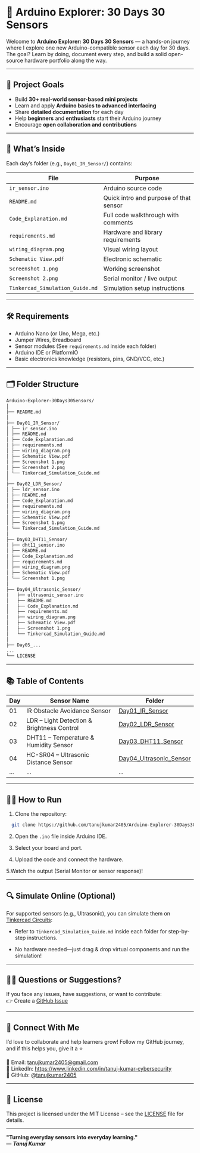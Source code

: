 # 🚀 Arduino Explorer: 30 Days 30 Sensors

Welcome to **Arduino Explorer: 30 Days 30 Sensors** — a hands-on journey where I explore one new Arduino-compatible sensor each day for 30 days.  
The goal? Learn by doing, document every step, and build a solid open-source hardware portfolio along the way.

---

## 📌 Project Goals

- Build **30+ real-world sensor-based mini projects**
- Learn and apply **Arduino basics to advanced interfacing**
- Share **detailed documentation** for each day
- Help **beginners** and **enthusiasts** start their Arduino journey
- Encourage **open collaboration and contributions**

---

## 🧠 What’s Inside

Each day’s folder (e.g., `Day01_IR_Sensor/`) contains:

| File | Purpose |
|------|---------|
| `ir_sensor.ino` | Arduino source code |
| `README.md` | Quick intro and purpose of that sensor |
| `Code_Explanation.md` | Full code walkthrough with comments |
| `requirements.md` | Hardware and library requirements |
| `wiring_diagram.png` | Visual wiring layout |
| `Schematic View.pdf` | Electronic schematic |
| `Screenshot 1.png` | Working screenshot |
| `Screenshot 2.png` | Serial monitor / live output |
| `Tinkercad_Simulation_Guide.md` | Simulation setup instructions |

---

## 🛠️ Requirements

- Arduino Nano (or Uno, Mega, etc.)
- Jumper Wires, Breadboard
- Sensor modules (See `requirements.md` inside each folder)
- Arduino IDE or PlatformIO
- Basic electronics knowledge (resistors, pins, GND/VCC, etc.)

---

## 🗂️ Folder Structure
```bash
Arduino-Explorer-30Days30Sensors/
│
├── README.md
│
├── Day01_IR_Sensor/
│ ├── ir_sensor.ino
│ ├── README.md
│ ├── Code_Explanation.md
│ ├── requirements.md
│ ├── wiring_diagram.png
│ ├── Schematic View.pdf
│ ├── Screenshot 1.png
│ ├── Screenshot 2.png
│ └── Tinkercad_Simulation_Guide.md
│
├── Day02_LDR_Sensor/
│ ├── ldr_sensor.ino
│ ├── README.md
│ ├── Code_Explanation.md
│ ├── requirements.md
│ ├── wiring_diagram.png
│ ├── Schematic View.pdf
│ ├── Screenshot 1.png
│ └── Tinkercad_Simulation_Guide.md
│
├── Day03_DHT11_Sensor/
│ ├── dht11_sensor.ino
│ ├── README.md
│ ├── Code_Explanation.md
│ ├── requirements.md
│ ├── wiring_diagram.png
│ ├── Schematic View.pdf
│ └── Screenshot 1.png
│
├── Day04_Ultrasonic_Sensor/
│   ├── ultrasonic_sensor.ino
│   ├── README.md
│   ├── Code_Explanation.md
│   ├── requirements.md
│   ├── wiring_diagram.png
│   ├── Schematic View.pdf
│   ├── Screenshot 1.png
│   └── Tinkercad_Simulation_Guide.md
│
├── Day05_...
...
└── LICENSE
```

---

## 📚 Table of Contents

| Day | Sensor Name                                | Folder                                                 |
| --- | ------------------------------------------ | ------------------------------------------------------ |
| 01  | IR Obstacle Avoidance Sensor               | [Day01\_IR\_Sensor](./Day01_IR_Sensor)                 |
| 02  | LDR – Light Detection & Brightness Control | [Day02\_LDR\_Sensor](./Day02_LDR_Sensor)               |
| 03  | DHT11 – Temperature & Humidity Sensor      | [Day03\_DHT11\_Sensor](./Day03_DHT11_Sensor)           |
| 04  | HC-SR04 – Ultrasonic Distance Sensor       | [Day04\_Ultrasonic\_Sensor](./Day04_Ultrasonic_Sensor) |
| ... | ...                                        | ...                                                    |


---

## 👨‍💻 How to Run

1. Clone the repository:
 ```bash
   git clone https://github.com/tanujkumar2405/Arduino-Explorer-30Days30Sensors
```

2. Open the `.ino` file inside Arduino IDE.

3. Select your board and port.

4. Upload the code and connect the hardware.

5.Watch the output (Serial Monitor or sensor response)!


---

## 🔍 Simulate Online (Optional)

For supported sensors (e.g., Ultrasonic), you can simulate them on [Tinkercad Circuits](https://www.tinkercad.com/):

- Refer to `Tinkercad_Simulation_Guide.md` inside each folder for step-by-step instructions.

- No hardware needed—just drag & drop virtual components and run the simulation!



---


## 🙋‍♂️ Questions or Suggestions?

If you face any issues, have suggestions, or want to contribute:  
👉 Create a [GitHub Issue](http://github.com/tanujkumar2405/Arduino-Explorer-30Days30Sensors/issues)


---


## 📢 Connect With Me
I’d love to collaborate and help learners grow!
Follow my GitHub journey, and if this helps you, give it a ⭐️

📧 Email: tanujkumar2405@gmail.com  
🔗 LinkedIn: https://www.linkedin.com/in/tanuj-kumar-cybersecurity  
🐙 GitHub: @[tanujkumar2405](http://github.com/tanujkumar2405)  


---


## 🧾 License
This project is licensed under the MIT License – see the [LICENSE](https://github.com/tanujkumar2405/Arduino-Explorer-30Days30Sensors/blob/main/LICENSE) file for details.

---

**"Turning everyday sensors into everyday learning."**  
 — ***Tanuj Kumar***

